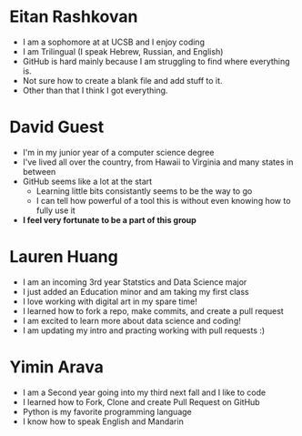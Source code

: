 # Eitan Rashkovan
- I am a sophomore at at UCSB and I enjoy coding
- I am Trilingual (I speak Hebrew, Russian, and English)
- GitHub is hard mainly because I am struggling to find where everything is.
- Not sure how to create a blank file and add stuff to it.
- Other than that I think I got everything.

# David Guest
- I'm in my junior year of a computer science degree
- I've lived all over the country, from Hawaii to Virginia and many states in between
- GitHub seems like a lot at the start
  - Learning little bits consistantly seems to be the way to go
  - I can tell how powerful of a tool this is without even knowing how to fully use it
- **I feel very fortunate to be a part of this group**

# Lauren Huang
- I am an incoming 3rd year Statstics and Data Science major
- I just added an Education minor and am taking my first class
- I love working with digital art in my spare time!
- I learned how to fork a repo, make commits, and create a pull request
- I am excited to learn more about data science and coding!
- I am updating my intro and practing working with pull requests :)

# Yimin Arava
- I am a Second year going into my third next fall and I like to code
- I learned how to Fork, Clone and create Pull Request on GitHub
- Python is my favorite programming language 
- I know how to speak English and Mandarin
